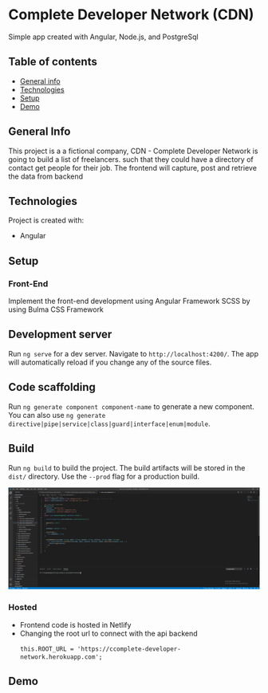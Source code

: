 # Complete Developer Network (CDN)
Simple app created with Angular, Node.js, and PostgreSql

## Table of contents
* [General info](#general-info)
* [Technologies](#technologies)
* [Setup](#setup)
* [Demo](#demo)

## General Info
This project is a a fictional company, CDN - Complete Developer Network is going to build a list of freelancers.
such that they could have a directory of contact get people for their job. The frontend will capture, post and retrieve the data from backend

## Technologies
Project is created with:
* Angular 

## Setup
### Front-End
Implement the front-end development using Angular Framework 
SCSS by using Bulma CSS Framework
## Development server

Run `ng serve` for a dev server. Navigate to `http://localhost:4200/`. The app will automatically reload if you change any of the source files.

## Code scaffolding

Run `ng generate component component-name` to generate a new component. You can also use `ng generate directive|pipe|service|class|guard|interface|enum|module`.

## Build

Run `ng build` to build the project. The build artifacts will be stored in the `dist/` directory. Use the `--prod` flag for a production build.

![](images/frontendcode.PNG)

### Hosted
- Frontend code is hosted in Netlify
- Changing the root url to connect with the api backend
  ```
  this.ROOT_URL = 'https://ccomplete-developer-network.herokuapp.com';
  ```


## Demo



